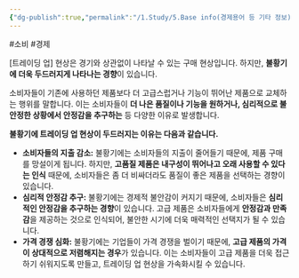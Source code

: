 ```yaml
---
{"dg-publish":true,"permalink":"/1.Study/5.Base info(경제용어 등 기타 정보)/경제용어/트레이딩 업/","created":"2024-11-20T21:02:30.032+09:00","updated":"2025-06-03T20:07:22.382+09:00"}
---
```


#소비 #경제

[트레이딩 업] 현상은 경기와 상관없이 나타날 수 있는 구매 현상입니다. 하지만, **불황기에 더욱 두드러지게 나타나는 경향**이 있습니다.

소비자들이 기존에 사용하던 제품보다 더 고급스럽거나 기능이 뛰어난 제품으로 교체하는 행위를 말합니다. 이는 소비자들이 **더 나은 품질이나 기능을 원하거나, 심리적으로 불안정한 상황에서 안정감을 추구하는** 등 다양한 이유로 발생합니다.

**불황기에 트레이딩 업 현상이 두드러지는 이유는 다음과 같습니다.**

- **소비자들의 지출 감소:** 불황기에는 소비자들의 지출이 줄어들기 때문에, 제품 구매를 망설이게 됩니다. 하지만, **고품질 제품은 내구성이 뛰어나고 오래 사용할 수 있다는 인식** 때문에, 소비자들은 좀 더 비싸더라도 품질이 좋은 제품을 선택하는 경향이 있습니다.
- **심리적 안정감 추구:** 불황기에는 경제적 불안감이 커지기 때문에, 소비자들은 **심리적인 안정감을 추구하는 경향**이 있습니다. 고급 제품은 소비자들에게 **안정감과 만족감**을 제공하는 것으로 인식되어, 불안한 시기에 더욱 매력적인 선택지가 될 수 있습니다.
- **가격 경쟁 심화:** 불황기에는 기업들이 가격 경쟁을 벌이기 때문에, **고급 제품의 가격이 상대적으로 저렴해지는 경우**가 있습니다. 이는 소비자들이 고급 제품을 더욱 접근하기 쉬워지도록 만들고, 트레이딩 업 현상을 가속화시킬 수 있습니다.